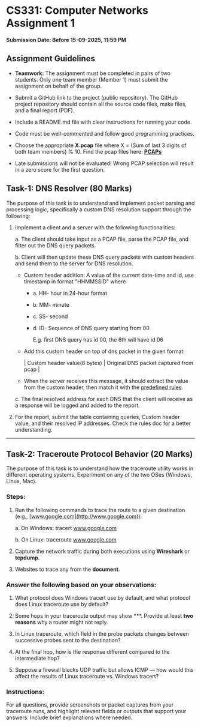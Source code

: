 # CS331: Computer Networks Assignment 1
**Submission Date: Before 15-09-2025, 11:59 PM**

## Assignment Guidelines

- **Teamwork:** The assignment must be completed in pairs of two students. Only one team member (Member 1) must submit the assignment on behalf of the group.

- Submit a GitHub link to the project (public repository). The GitHub project repository should contain all the source code files, make files, and a final report (PDF).

- Include a README.md file with clear instructions for running your code.

- Code must be well-commented and follow good programming practices.

- Choose the appropriate **X.pcap** file where X = (Sum of last 3 digits of both team members) % 10. Find the pcap files here: [**PCAPs**](https://drive.google.com/drive/folders/1_LhhdsAA7miN91GcRTKOPZOWroQQNGWV)

- Late submissions will not be evaluated! Wrong PCAP selection will result in a zero score for the first question.

## Task-1: DNS Resolver (80 Marks)

The purpose of this task is to understand and implement packet parsing and processing logic, specifically a custom DNS resolution support through the following:

1. Implement a client and a server with the following functionalities:
   
   a. The client should take input as a PCAP file, parse the PCAP file, and filter out the DNS query packets.
   
   b. Client will then update these DNS query packets with custom headers and send them to the server for DNS resolution.
   
   - Custom header addition: A value of the current date-time and id, use timestamp in format "HHMMSSID" where
      - a. HH- hour in 24-hour format
      - b. MM- minute  
      - c. SS- second
      - d. ID- Sequence of DNS query starting from 00
      
        E.g. first DNS query has id 00, the 6th will have id 06
   
   - Add this custom header on top of dns packet in the given format:

        | Custom header value(8 bytes) | Original DNS packet captured from pcap |

   - When the server receives this message, it should extract the value from the custom header, then match it with the [predefined rules](https://docs.google.com/document/d/1HZYk8UXO_sGSfocGJV0dZ5UPLo_cB9qtdXRbdwxOMr8/edit?tab=t.0).

    c. The final resolved address for each DNS that the client will receive as a response will be logged and added to the report.

2. For the report, submit the table containing queries, Custom header value, and their resolved IP addresses. Check the rules doc for a better understanding.

---

## Task-2: Traceroute Protocol Behavior (20 Marks)

The purpose of this task is to understand how the traceroute utility works in different operating systems. Experiment on any of the two OSes (Windows, Linux, Mac).

### Steps:

1. Run the following commands to trace the route to a given destination (e.g., [www.google.com](http://www.google.com)):
   
   a. On Windows: tracert www.google.com
   
   b. On Linux: traceroute www.google.com

2. Capture the network traffic during both executions using **Wireshark** or **tcpdump**.

3. Websites to trace any from the **document**.

### Answer the following based on your observations:

1. What protocol does Windows tracert use by default, and what protocol does Linux traceroute use by default?

2. Some hops in your traceroute output may show ***. Provide at least **two reasons** why a router might not reply.

3. In Linux traceroute, which field in the probe packets changes between successive probes sent to the destination?

4. At the final hop, how is the response different compared to the intermediate hop?

5. Suppose a firewall blocks UDP traffic but allows ICMP — how would this affect the results of Linux traceroute vs. Windows tracert?

### Instructions:
For all questions, provide screenshots or packet captures from your traceroute runs, and highlight relevant fields or outputs that support your answers. Include brief explanations where needed.
